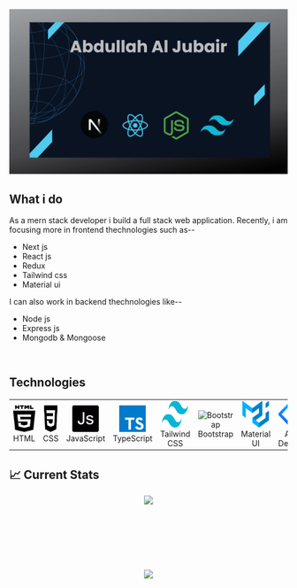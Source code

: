 <img src="https://raw.githubusercontent.com/jubairJnu/jubairJnu/main/git-cover.jpg" />

## What i do

As a mern stack developer i build a full stack web application. Recently, i am focusing more in frontend thechnologies such as--



- Next js
- React js
- Redux
- Tailwind css
- Material ui

I can also work in backend thechnologies like--

- Node js
- Express js
- Mongodb & Mongoose


<br>
<h2 align="left">Technologies</h2>
<table>
  <tr>
    <td align="center" width="96">
      <img src="https://raw.githubusercontent.com/jubairJnu/jubairJnu/main/images/html5-2.svg" width="48" height="48" alt="HTML">
      <br>HTML
    </td>
    <td align="center" width="96">
      <img src="https://raw.githubusercontent.com/jubairJnu/jubairJnu/main/images/css-4.svg" width="48" height="48" alt="CSS">
      <br>CSS
    </td>
    <td align="center" width="96">
      <img src="https://raw.githubusercontent.com/jubairJnu/jubairJnu/main/images/javascript-2.svg" width="48" height="48" alt="JavaScript">
      <br>JavaScript
    </td>
    <td align="center" width="96">
      <img src="https://raw.githubusercontent.com/jubairJnu/jubairJnu/main/images/typescript.svg" width="48" height="48" alt="TypeScript">
      <br>TypeScript
    </td>
    <td align="center" width="96">
      <img src="https://raw.githubusercontent.com/jubairJnu/jubairJnu/main/images/tailwind-css-2.svg" width="48" height="48" alt="Tailwind CSS">
      <br>Tailwind CSS
    </td>
    <td align="center" width="96">
      <img src="https://raw.githubusercontent.com/jubairJnu/jubairJnu/main/images/boostrap-5-1.svg" width="48" height="48" alt="Bootstrap">
      <br>Bootstrap
    </td>
    <td align="center" width="96">
      <img src="https://raw.githubusercontent.com/jubairJnu/jubairJnu/main/images/material-ui-1.svg" width="48" height="48" alt="Material UI">
      <br>Material UI
    </td>
    <td align="center" width="96">
      <img src="https://raw.githubusercontent.com/jubairJnu/jubairJnu/main/images/ant-design-svgrepo-com.svg" width="48" height="48" alt="Ant Design">
      <br>Ant Design
    </td>
    <td align="center" width="96">
      <img src="https://raw.githubusercontent.com/jubairJnu/jubairJnu/main/images/nodejs-icon.svg" width="48" height="48" alt="Node.js">
      <br>Node.js
    </td>
  </tr>
</table>

## :chart_with_upwards_trend: Current Stats

<p align="center">
  <img width="60%" src="https://github-readme-streak-stats.herokuapp.com?user=jubairJnu&theme=midnight-purple&hide_border=true&background=0D1117&stroke=0D1117&fire=FF1CF7&sideLabels=00F0FF&currStreakNum=FF1CF7&ring=FF1CF7&currStreakLabel=FF1CF7&sideNums=00F0FF" />
</p>



<br><br><br><br><br>
  <div align=center>
    <a href="https://github.com/anuraghazra/github-readme-stats">
      <img height=200 align="center" src="https://github-readme-stats.vercel.app/api/top-langs/?username=jubairJnu&hide=c%23,powershell,Mathematica,Ruby,Objective-C,Objective-C%2b%2b,Cuda&title_color=61dafb&text_color=ffffff&icon_color=61dafb&bg_color=20232a&langs_count=8&layout=compact&border_color=61dafb&hide_border=true&size_weight=0.5&count_weight=0.5" />
    </a>
  </div>
